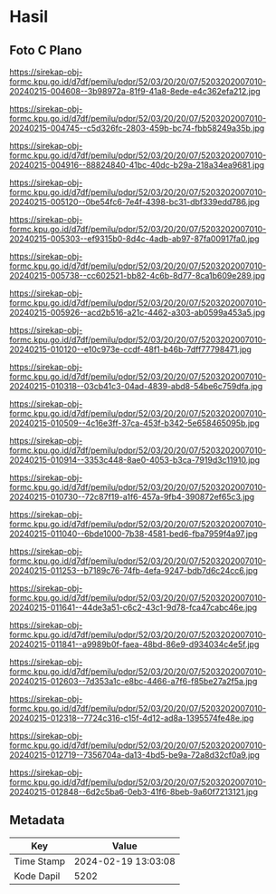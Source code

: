 # Hasil

## Foto C Plano

https://sirekap-obj-formc.kpu.go.id/d7df/pemilu/pdpr/52/03/20/20/07/5203202007010-20240215-004608--3b98972a-81f9-41a8-8ede-e4c362efa212.jpg

https://sirekap-obj-formc.kpu.go.id/d7df/pemilu/pdpr/52/03/20/20/07/5203202007010-20240215-004745--c5d326fc-2803-459b-bc74-fbb58249a35b.jpg

https://sirekap-obj-formc.kpu.go.id/d7df/pemilu/pdpr/52/03/20/20/07/5203202007010-20240215-004916--88824840-41bc-40dc-b29a-218a34ea9681.jpg

https://sirekap-obj-formc.kpu.go.id/d7df/pemilu/pdpr/52/03/20/20/07/5203202007010-20240215-005120--0be54fc6-7e4f-4398-bc31-dbf339edd786.jpg

https://sirekap-obj-formc.kpu.go.id/d7df/pemilu/pdpr/52/03/20/20/07/5203202007010-20240215-005303--ef9315b0-8d4c-4adb-ab97-87fa00917fa0.jpg

https://sirekap-obj-formc.kpu.go.id/d7df/pemilu/pdpr/52/03/20/20/07/5203202007010-20240215-005738--cc602521-bb82-4c6b-8d77-8ca1b609e289.jpg

https://sirekap-obj-formc.kpu.go.id/d7df/pemilu/pdpr/52/03/20/20/07/5203202007010-20240215-005926--acd2b516-a21c-4462-a303-ab0599a453a5.jpg

https://sirekap-obj-formc.kpu.go.id/d7df/pemilu/pdpr/52/03/20/20/07/5203202007010-20240215-010120--e10c973e-ccdf-48f1-b46b-7dff77798471.jpg

https://sirekap-obj-formc.kpu.go.id/d7df/pemilu/pdpr/52/03/20/20/07/5203202007010-20240215-010318--03cb41c3-04ad-4839-abd8-54be6c759dfa.jpg

https://sirekap-obj-formc.kpu.go.id/d7df/pemilu/pdpr/52/03/20/20/07/5203202007010-20240215-010509--4c16e3ff-37ca-453f-b342-5e658465095b.jpg

https://sirekap-obj-formc.kpu.go.id/d7df/pemilu/pdpr/52/03/20/20/07/5203202007010-20240215-010914--3353c448-8ae0-4053-b3ca-7919d3c11910.jpg

https://sirekap-obj-formc.kpu.go.id/d7df/pemilu/pdpr/52/03/20/20/07/5203202007010-20240215-010730--72c87f19-a1f6-457a-9fb4-390872ef65c3.jpg

https://sirekap-obj-formc.kpu.go.id/d7df/pemilu/pdpr/52/03/20/20/07/5203202007010-20240215-011040--6bde1000-7b38-4581-bed6-fba7959f4a97.jpg

https://sirekap-obj-formc.kpu.go.id/d7df/pemilu/pdpr/52/03/20/20/07/5203202007010-20240215-011253--b7189c76-74fb-4efa-9247-bdb7d6c24cc6.jpg

https://sirekap-obj-formc.kpu.go.id/d7df/pemilu/pdpr/52/03/20/20/07/5203202007010-20240215-011641--44de3a51-c6c2-43c1-9d78-fca47cabc46e.jpg

https://sirekap-obj-formc.kpu.go.id/d7df/pemilu/pdpr/52/03/20/20/07/5203202007010-20240215-011841--a9989b0f-faea-48bd-86e9-d934034c4e5f.jpg

https://sirekap-obj-formc.kpu.go.id/d7df/pemilu/pdpr/52/03/20/20/07/5203202007010-20240215-012603--7d353a1c-e8bc-4466-a7f6-f85be27a2f5a.jpg

https://sirekap-obj-formc.kpu.go.id/d7df/pemilu/pdpr/52/03/20/20/07/5203202007010-20240215-012318--7724c316-c15f-4d12-ad8a-1395574fe48e.jpg

https://sirekap-obj-formc.kpu.go.id/d7df/pemilu/pdpr/52/03/20/20/07/5203202007010-20240215-012719--7356704a-da13-4bd5-be9a-72a8d32cf0a9.jpg

https://sirekap-obj-formc.kpu.go.id/d7df/pemilu/pdpr/52/03/20/20/07/5203202007010-20240215-012848--6d2c5ba6-0eb3-41f6-8beb-9a60f7213121.jpg


## Metadata

| Key        | Value               |
| ---------- | ------------------- |
| Time Stamp | 2024-02-19 13:03:08 |
| Kode Dapil | 5202                |



